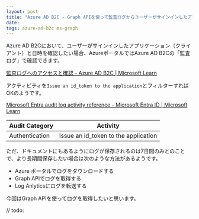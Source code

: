 ```yaml
---
layout: post
title: "Azure AD B2C - Graph APIを使って監査ログからユーザーがサインインしたアプリケーション（クライアント）と日時を取得する"
date:
tags: azure-ad-b2c ms-graph
---
```


Azure AD B2Cにおいて、ユーザーがサインインしたアプリケーション（クライアント）と日時を確認したい場合、AzureポータルではAzure AD B2Cの「監査ログ」で確認できます。

[監査ログへのアクセスと確認 - Azure AD B2C &#124; Microsoft Learn](https://learn.microsoft.com/ja-jp/azure/active-directory-b2c/view-audit-logs)

アクティビティを`Issue an id_token to the application`とフィルターすればOKのようです。

[Microsoft Entra audit log activity reference - Microsoft Entra ID &#124; Microsoft Learn](https://learn.microsoft.com/en-us/entra/identity/monitoring-health/reference-audit-activities)

|Audit Category|Activity|
|--|--|
|Authentication|Issue an id_token to the application|

ただ、ドキュメントにもあるようにログが保存されるのは7日間のみとのことで、より長期間保存したい場合は次のような方法があるようです。

- Azure ポータルでログをダウンロードする
- Graph APIでログを取得する
- Log Anlyticsにログを転送する

今回はGraph APIを使ってログを取得したいと思います。

// todo:

